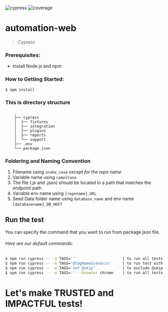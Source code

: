 
![cypress](https://img.shields.io/badge/AT--WEBUI-Cypress-yellow.svg) ![coverage](https://img.shields.io/badge/coverage-100%25-brightgreen.svg)
# automation-web

> Cypress

### Prerequisites:

- Install Node.js and npm

### How to Getting Started:

```sh
$ npm install
```

### This is directory structure

        .
        ├── cypress
        │  ├── fixtures
        │  ├── integration
        │  ├── plugins
        │  ├── reports
        │  └── support
        ├── .env
        └── package.json

### Foldering and Naming Convention

1. Filename using `snake_case` *except for the repo name*
2. Variable name using `camelCase`
3. The file (.js and .json) should be located in a path that matches the endpoint path
4. Variable env name using `[reponame]_URL`
5. Seed Data folder name using `database_name` and env name `[databasename]_DB_HOST`

## Run the test

You can specify the command that you want to run from package.json file.

###### Here are our default commands:

```sh
$ npm run cypress -- -e TAGS=''                     | to run all tests
$ npm run cypress -- -e TAGS='@tagNameScenario'     | to run test with specific tag / specific repo
$ npm run cypress -- -e TAGS='not @skip'            | to exclude @skip tag
$ npm run cypress -- -e TAGS='' --browser chrome    | to run all tests with launch browser
```

# Let's make TRUSTED and IMPACTFUL tests!
